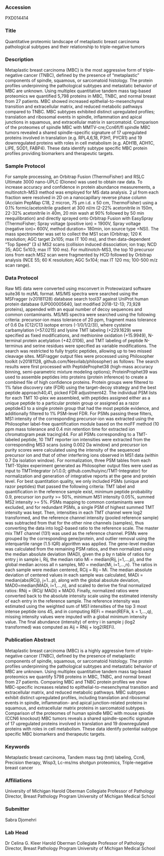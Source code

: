 ### Accession
PXD014414

### Title
Quantitative proteomic landscape of metaplastic breast carcinoma pathological subtypes and their relationship to triple-negative tumors

### Description
Metaplastic breast carcinoma (MBC) is the most aggressive form of triple-negative cancer (TNBC), defined by the presence of “metaplastic” components of spindle, squamous, or sarcomatoid histology. The protein profiles underpinning the pathological subtypes and metastatic behavior of MBC are unknown. Using multiplex quantitative tandem mass tag-based proteomics we quantified 5,798 proteins in MBC, TNBC, and normal breast from 27 patients. MBC showed increased epithelial-to-mesenchymal transition and extracellular matrix, and reduced metabolic pathways compared to TNBC. MBC subtypes exhibited distinct upregulated profiles; translation and ribosomal events in spindle, inflammation and apical junctions in squamous, and extracellular matrix in sarcomatoid. Comparison of the proteomes of spindle MBC with MMTV-cre;Ccn6fl/fl spindle MBC tumors revealed a shared spindle-specific signature of 17 upregulated proteins involved in translation (e.g. RPL4,6,18, P3H1, PYCR1) and 19 downregulated proteins with roles in cell metabolism (e.g. ADH1B, ADH1C, LIPE, SOD1, FABP4). These data identify subtype specific MBC protein profiles providing biomarkers and therapeutic targets.

### Sample Protocol
For sample processing, an Orbitrap Fusion (ThermoFisher) and RSLC Ultimate 3000 nano-UPLC (Dionex) was used to obtain raw data. To increase accuracy and confidence in protein abundance measurements, a multinotch-MS3 method was employed for MS data analysis. 2 μl from each fraction were resolved in 2D on a nanocapillary reverse phase column (Acclaim PepMap C18, 2 micron, 75 μm i.d. x 50 cm, ThermoFisher) using a 0.1% formic/acetonitrile gradient at 300 nl/m (2-22% acetonitrile in 150m, 22-32% acetonitrile in 40m, 20 min wash at 90% followed by 50 min reequilibration) and directly sprayed onto Orbitrap Fusion with EasySpray (ThermoFisher; Spray voltage (positive ion) = 1900V, Spray voltage (negative ion)= 600V, method duration= 180min, ion source type =NSI). The mass spectrometer was set to collect the MS1 scan (Orbitrap; 120 K resolution; AGC target 2x105; max IT 100 ms), and then data-dependent “Top Speed” (3 s) MS2 scans (collision induced dissociation; ion trap; NCD 35; AGC 5x103; max IT 100 ms). For multinotch-MS3, the top 10 precursor ions from each MS2 scan were fragmented by HCD followed by Orbitrap analysis (NCE 55; 60 K resolution; AGC 5x104; max IT 120 ms; 100-500 m/z scan range).

### Data Protocol
Raw MS data were converted using msconvert in Proteowizard software suite36 to mzML format. MS/MS spectra were searched using the MSFragger (v20181128) database search tool37 against UniProt human protein database (UP000005640, last modified 2018-12-13; 73,928 proteins), appended with an equal number of decoy sequences and common contaminants. MS/MS spectra were searched using the following criteria: precursor-ion mass tolerance of 20 ppm, fragment mass tolerance of 0.6 Da (C12/C13 isotope errors (-1/0/1/2/3)), where cysteine carbamylation (+57.0215) and lysine TMT labeling (+229.1629) were specified as fixed modifications, and methionine oxidation (+15.9949), N-terminal protein acetylation (+42.0106), and TMT labeling of peptide N-terminus and serine residues were specified as variable modifications. The search was restricted to fully tryptic peptides, allowing up to two missed cleavage sites. MSFragger output files were processed using Philosopher toolkit (v20181128, github.com/Nesvilab/philosopher) as follows: The search results were first processed with PeptideProphet38 (high-mass accuracy binning, semi-parametric mixture modeling options); ProteinProphet39 was used to assemble peptides into proteins (protein inference) to create a combined file of high confidence proteins. Protein groups were filtered to 1% false discovery rate (FDR) using the target-decoy strategy and the best peptide approach40,41, picked FDR adjustment42. The individual PSM lists for each TMT 10-plex we assembled, with peptides assigned either as a unique peptide to a particular protein group or assigned as a razor peptide43 to a single protein group that had the most peptide evidence, and additionally filtered to 1% PSM-level FDR. For PSMs passing these filters, MS1 intensity of the corresponding precursor-ion was extracted using the Philosopher label-free quantification module based on the moFF method (10 ppm mass tolerance and 0.4 min retention time for extracted ion chromatogram peak tracing)44. For all PSMs corresponding to a TMT-labeled peptide, 10 TMT reporter ion intensities were extracted from the corresponding MS3 scans (using 0.002 Da window) and precursor ion purity scores were calculated using the intensity of the sequenced precursor ion and that of other interfering ions observed in MS1 data (within 0.7 Da isolation window). For normalization, three PSM tables from each TMT-10plex experiment generated as Philosopher output files were used as input to TMTIntegrator (v1.0.0; github.com/huiyinc/TMT-Integrator) for normalization and generation of integrative reports at the gene and protein level. For best quantitation quality, we only included PSMs (unique and razor peptides) that passed the following criteria: TMT label and quantification in the reference sample exist, minimum peptide probability 0.9, precursor ion purity >= 50%, minimum MS1 intensity 0.05%, summed MS2 intensity >= 5%. PSMs mapping to common contaminants were excluded, and for redundant PSMs, a single PSM of highest summed TMT intensity was kept. Then, intensities in each TMT channel were log2 transformed, and the reference channel intensity (pooled reference sample) was subtracted from that for the other nine channels (samples), thus converting the data into log2-based ratio to the reference scale. The master mix TMT channel (131) was used as the reference channel. PSMs were grouped by the corresponding gene/protein, and outlier removal using the interquartile range (1.5 IQR) algorithm was applied. The gene-level median was calculated from the remaining PSM ratios, and then normalized using the median absolute deviation (MAD), given the p by n table of ratios for entry j in sample i, Rij, the median ratio Mi = median(Rij, j=1,…,p), and the global median across all n samples, M0 = median(Mi, i=1,…,n). The ratios in each sample were median centered, RCij = Rij – Mi. The median absolute deviation of centered values in each sample was calculated, MADi = median(abs(RCij), j=1…p), along with the global absolute deviation, MAD0=median(MADi, i=1,…,n), and scaled to derive the final normalized ratios: RNij = (RCij/ MADi) × MAD0. Finally, normalized ratios were converted back to the absolute intensity scale using the estimated intensity of each entry in the reference sample. The reference intensity was estimated using the weighted sum of MS1 intensities of the top 3 most intense peptide ions 45, and in computing REFi = mean(REFik, k = 1,…,q), missing intensity values were imputed with a global minimum intensity value. The final abundance (intensity) of entry i in sample j (log2 transformed) was computed as Aij = RNij + log2(REFi).

### Publication Abstract
Metaplastic breast carcinoma (MBC) is a highly aggressive form of triple-negative cancer (TNBC), defined by the presence of metaplastic components of spindle, squamous, or sarcomatoid histology. The protein profiles underpinning the pathological subtypes and metastatic behavior of MBC are unknown. Using multiplex quantitative tandem mass tag-based proteomics we quantify 5798 proteins in MBC, TNBC, and normal breast from 27 patients. Comparing MBC and TNBC protein profiles we&#xa0;show MBC-specific increases related to epithelial-to-mesenchymal transition and extracellular matrix, and reduced metabolic pathways. MBC subtypes exhibit distinct upregulated profiles, including translation and ribosomal events in spindle, inflammation- and apical junction-related proteins in squamous, and extracellular matrix proteins in sarcomatoid subtypes. Comparison of the proteomes of human spindle MBC with mouse spindle (CCN6 knockout) MBC tumors reveals a shared spindle-specific signature of 17 upregulated proteins involved in translation and 19 downregulated proteins with roles in cell metabolism. These data identify potential subtype specific MBC biomarkers and therapeutic targets.

### Keywords
Metaplastic breast carcinoma, Tandem mass tag (tmt) labeling, Ccn6, Precision therapy, Wisp3, Lc-ms/ms shotgun proteomics, Triple-negative breast cancer

### Affiliations
University of Michigan
Harold Oberman Collegiate Professor of Pathology Director, Breast Pathology Program University of Michigan Medical School

### Submitter
Sabra Djomehri

### Lab Head
Dr Celina G. Kleer
Harold Oberman Collegiate Professor of Pathology Director, Breast Pathology Program University of Michigan Medical School


